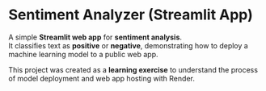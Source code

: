 # Sentiment Analyzer (Streamlit App)

A simple **Streamlit web app** for **sentiment analysis**.  
It classifies text as **positive** or **negative**, demonstrating how to deploy a machine learning model to a public web app.

This project was created as a **learning exercise** to understand the process of model deployment and web app hosting with Render.
